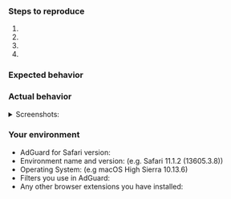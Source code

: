 <!--- Help us to avoid duplicate reports, make sure you have searched through existing issues before submitting a new one-->


<!--- If you are requesting a new feature, tell us how it should work in free form-->
<!--- If you are reporting a bug, submit the detailed description using the template below-->

### Steps to reproduce
<!--- Provide a link to a live example or a clear set of steps to reproduce the issue-->
1.
2.
3.
4.

### Expected behavior
<!--- Tell us what should happen -->

### Actual behavior
<!--- Tell us what happens instead -->


<details><summary>Screenshots:</summary>

<!--- Drag and drop, upload or paste your screenshot to this area-->
<!--- If there are any errors in popup windows, please make a screenshot of them as well -->

</details>


### Your environment
<!--- Please include all relevant details about the environment you experienced the bug in -->
* AdGuard for Safari version: 
* Environment name and version: (e.g. Safari 11.1.2 (13605.3.8))
* Operating System: (e.g macOS High Sierra 10.13.6)
* Filters you use in AdGuard:
* Any other browser extensions you have installed: